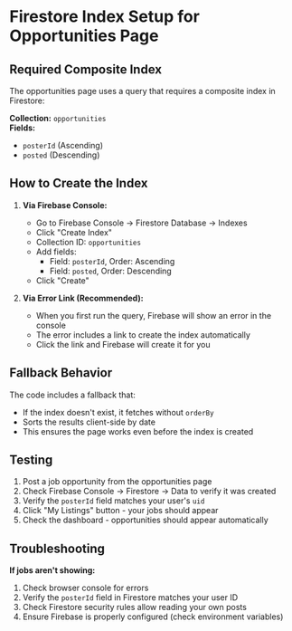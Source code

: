 # Firestore Index Setup for Opportunities Page

## Required Composite Index

The opportunities page uses a query that requires a composite index in Firestore:

**Collection:** `opportunities`  
**Fields:** 
- `posterId` (Ascending)
- `posted` (Descending)

## How to Create the Index

1. **Via Firebase Console:**
   - Go to Firebase Console → Firestore Database → Indexes
   - Click "Create Index"
   - Collection ID: `opportunities`
   - Add fields:
     - Field: `posterId`, Order: Ascending
     - Field: `posted`, Order: Descending
   - Click "Create"

2. **Via Error Link (Recommended):**
   - When you first run the query, Firebase will show an error in the console
   - The error includes a link to create the index automatically
   - Click the link and Firebase will create it for you

## Fallback Behavior

The code includes a fallback that:
- If the index doesn't exist, it fetches without `orderBy`
- Sorts the results client-side by date
- This ensures the page works even before the index is created

## Testing

1. Post a job opportunity from the opportunities page
2. Check Firebase Console → Firestore → Data to verify it was created
3. Verify the `posterId` field matches your user's `uid`
4. Click "My Listings" button - your jobs should appear
5. Check the dashboard - opportunities should appear automatically

## Troubleshooting

**If jobs aren't showing:**
1. Check browser console for errors
2. Verify the `posterId` field in Firestore matches your user ID
3. Check Firestore security rules allow reading your own posts
4. Ensure Firebase is properly configured (check environment variables)

